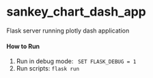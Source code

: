 # sankey_chart_dash_app
Flask server running plotly dash application

#### How to Run
1. Run in debug mode: ` SET FLASK_DEBUG = 1`
2. Run scripts: `flask run`
